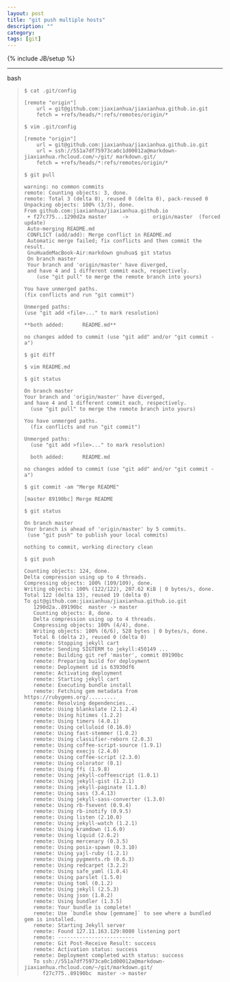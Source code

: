 ```yaml
---
layout: post
title: "git push multiple hosts"
description: ""
category: 
tags: [git]
---
```

{% include JB/setup %}

---

bash

>    `$ cat .git/config`
>
>     [remote "origin"]
>         url = git@github.com:jiaxianhua/jiaxianhua.github.io.git
>         fetch = +refs/heads/*:refs/remotes/origin/*
>
>    `$ vim .git/config`
>
>     [remote "origin"]
>         url = git@github.com:jiaxianhua/jiaxianhua.github.io.git
>         url = ssh://551a7df75973ca0c1d00012a@markdown-jiaxianhua.rhcloud.com/~/git/ markdown.git/
>         fetch = +refs/heads/*:refs/remotes/origin/*
>
> `$ git pull`
> 
>     warning: no common commits
>     remote: Counting objects: 3, done.
>     remote: Total 3 (delta 0), reused 0 (delta 0), pack-reused 0
>     Unpacking objects: 100% (3/3), done.
>     From github.com:jiaxianhua/jiaxianhua.github.io
>      + f27c775...1290d2a master     ->        origin/master  (forced update)
>      Auto-merging README.md
>      CONFLICT (add/add): Merge conflict in README.md
>      Automatic merge failed; fix conflicts and then commit the result.
>      GnuHuadeMacBook-Air:markdown gnuhua$ git status
>      On branch master
>      Your branch and 'origin/master' have diverged,
>      and have 4 and 1 different commit each, respectively.
>         (use "git pull" to merge the remote branch into yours)
>     
>     You have unmerged paths.
>     (fix conflicts and run "git commit")
>     
>     Unmerged paths:
>     (use "git add <file>..." to mark resolution)
>     
>     **both added:      README.md**
>     
>     no changes added to commit (use "git add" and/or "git commit -a")
>     
>   `$ git diff`
>
>   `$ vim README.md`
>
>   `$ git status`
>
>     On branch master
>     Your branch and 'origin/master' have diverged,
>     and have 4 and 1 different commit each, respectively.
>       (use "git pull" to merge the remote branch into yours)
>     
>     You have unmerged paths.
>       (fix conflicts and run "git commit")
>   
>     Unmerged paths:
>       (use "git add >file>..." to mark resolution)
> 
>       both added:      README.md
>     
>     no changes added to commit (use "git add" and/or "git commit -a")
>
>   `$ git commit -am "Merge README"`
>
>     [master 89190bc] Merge README
>
>   `$ git status`
>
>     On branch master
>     Your branch is ahead of 'origin/master' by 5 commits.
>      (use "git push" to publish your local commits)
>
>     nothing to commit, working directory clean
>
>   `$ git push`
>
>     Counting objects: 124, done.
>     Delta compression using up to 4 threads.
>     Compressing objects: 100% (109/109), done.
>     Writing objects: 100% (122/122), 207.62 KiB | 0 bytes/s, done.
>     Total 122 (delta 13), reused 19 (delta 0)
>     To git@github.com:jiaxianhua/jiaxianhua.github.io.git
>        1290d2a..89190bc  master -> master
>        Counting objects: 8, done.
>        Delta compression using up to 4 threads.
>        Compressing objects: 100% (4/4), done.
>        Writing objects: 100% (6/6), 528 bytes | 0 bytes/s, done.
>        Total 6 (delta 2), reused 0 (delta 0)
>        remote: Stopping jekyll cart
>        remote: Sending SIGTERM to jekyll:450149 ...
>        remote: Building git ref 'master', commit 89190bc
>        remote: Preparing build for deployment
>        remote: Deployment id is 63930df6
>        remote: Activating deployment
>        remote: Starting jekyll cart
>        remote: Executing bundle install
>        remote: Fetching gem metadata from https://rubygems.org/.........
>        remote: Resolving dependencies...
>        remote: Using blankslate (2.1.2.4)
>        remote: Using hitimes (1.2.2)
>        remote: Using timers (4.0.1)
>        remote: Using celluloid (0.16.0)
>        remote: Using fast-stemmer (1.0.2)
>        remote: Using classifier-reborn (2.0.3)
>        remote: Using coffee-script-source (1.9.1)
>        remote: Using execjs (2.4.0)
>        remote: Using coffee-script (2.3.0)
>        remote: Using colorator (0.1)
>        remote: Using ffi (1.9.8)
>        remote: Using jekyll-coffeescript (1.0.1)
>        remote: Using jekyll-gist (1.2.1)
>        remote: Using jekyll-paginate (1.1.0)
>        remote: Using sass (3.4.13)
>        remote: Using jekyll-sass-converter (1.3.0)
>        remote: Using rb-fsevent (0.9.4)
>        remote: Using rb-inotify (0.9.5)
>        remote: Using listen (2.10.0)
>        remote: Using jekyll-watch (1.2.1)
>        remote: Using kramdown (1.6.0)
>        remote: Using liquid (2.6.2)
>        remote: Using mercenary (0.3.5)
>        remote: Using posix-spawn (0.3.10)
>        remote: Using yajl-ruby (1.2.1)
>        remote: Using pygments.rb (0.6.3)
>        remote: Using redcarpet (3.2.2)
>        remote: Using safe_yaml (1.0.4)
>        remote: Using parslet (1.5.0)
>        remote: Using toml (0.1.2)
>        remote: Using jekyll (2.5.3)
>        remote: Using json (1.8.2)
>        remote: Using bundler (1.3.5)
>        remote: Your bundle is complete!
>        remote: Use `bundle show [gemname]` to see where a bundled gem is installed.
>        remote: Starting Jekyll server
>        remote: Found 127.11.163.129:8080 listening port
>        remote: -------------------------
>        remote: Git Post-Receive Result: success
>        remote: Activation status: success
>        remote: Deployment completed with status: success
>        To ssh://551a7df75973ca0c1d00012a@markdown-jiaxianhua.rhcloud.com/~/git/markdown.git/
>           f27c775..89190bc  master -> master
